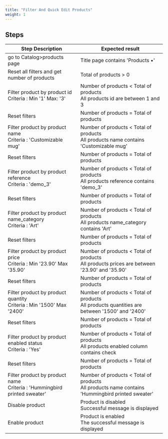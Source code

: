 ```yaml
---
title: "Filter And Quick Edit Products"
weight: 1
---
```

## Steps
| Step Description | Expected result |
| ----- | ----- |
| go to Catalog>products page | Title page contains 'Products •' |
| Reset all filters and get number of products | Total of products > 0 |
| Filter product by product id<br>Criteria : Min '1' Max: '3' | Number of products < Total of products<br>All products id are between 1 and 3 |
| Reset filters | Number of products = Total of products |
| Filter product by product name<br>Criteria : 'Customizable mug' | Number of products < Total of products<br>All products name contains 'Customizable mug' |
| Reset filters | Number of products = Total of products |
| Filter product by product reference<br>Criteria : 'demo_3' | Number of products < Total of products<br>All products reference contains 'demo_3' |
| Reset filters | Number of products = Total of products |
| Filter product by product name_category<br>Criteria : 'Art' | Number of products < Total of products<br>All products name_category contains 'Art' |
| Reset filters | Number of products = Total of products |
| Filter product by product price<br>Criteria : Min '23.90' Max '35.90' | Number of products < Total of products<br>All products prices are between '23.90' and '35.90' |
| Reset filters | Number of products = Total of products |
| Filter product by product quantity<br>Criteria : Min '1500' Max '2400' | Number of products < Total of products<br>All products quantities are between '1500' and '2400' |
| Reset filters | Number of products = Total of products |
| Filter product by product enabled status<br>Criteria : 'Yes' | Number of products < Total of products<br>All products enabled column contains check |
| Reset filters | Number of products = Total of products |
| Filter product by product name<br>Criteria : 'Hummingbird printed sweater' | Number of products < Total of products<br>All products name contains 'Hummingbird printed sweater' |
| Disable product | Product is disabled<br>Successful message is displayed |
| Enable product | Product is enabled<br>The successful message is displayed |
